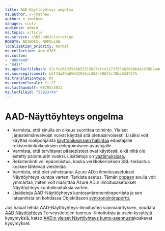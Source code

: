 ```yaml
---
title: AAD-Näyttöyhteys ongelma
ms.author: v-jmathew
author: v-jmathew
manager: scotv
audience: Admin
ms.topic: article
ms.service: o365-administration
ROBOTS: NOINDEX, NOFOLLOW
localization_priority: Normal
ms.collection: Adm_O365
ms.custom:
- "9004649"
- "8427"
ms.openlocfilehash: 82cfcc6132549b52278b174fce3173f5566268864a207882a4dd639cb8024ee3
ms.sourcegitcommit: b5f7da89a650d2915dc652449623c78be6247175
ms.translationtype: MT
ms.contentlocale: fi-FI
ms.lasthandoff: 08/05/2021
ms.locfileid: "53923749"
---
```

# <a name="problem-with-aad-connect-health"></a>AAD-Näyttöyhteys ongelma

- Varmista, että sinulla on oikeus suorittaa toiminto. Yleiset järjestelmänvalvojat voivat käyttää sitä oletusarvoisesti. Lisäksi voit käyttää roolipohjaista [käyttöoikeuksien hallintaa](https://docs.microsoft.com/azure/active-directory/connect-health/active-directory-aadconnect-health-operations) edustajalle rekisteröintioikeuksien delegoimiseen avustajalle.
- Varmista, että tarvittavat päätepisteet ovat käytössä, eikä niitä ole estetty palomuurin vuoksi. Lisätietoja on [vaatimuksissa.](https://docs.microsoft.com/azure/active-directory/hybrid/how-to-connect-health-agent-install)
- Rekisteröinti voi epäonnistua, koska verkkokerroksen SSL-tarkastus koskee lähtevää viestintää.
- Varmista, että olet vahvistanut Azure AD:n ilmoitusasetukset Näyttöyhteys kuntoa varten. Tarkista asetus. Tämän [oppaan](https://docs.microsoft.com/azure/active-directory/hybrid/how-to-connect-health-operations) avulla voit ymmärtää, miten voit määrittää Azure AD:n ilmoitusasetukset Näyttöyhteys kuntoilmoituksia varten.
- Lisätietoja AAD-Näyttöyhteys kuntosynkronointiraportista ja sen lataannista on kohdassa Objektitason [synkronointiraportti.](https://docs.microsoft.com/azure/active-directory/hybrid/how-to-connect-health-sync)

Jos haluat tehdä AAD-Näyttöyhteys-ilmoitusten vianmäärityksen, noudata [AAD Näyttöyhteys](https://docs.microsoft.com/azure/active-directory/hybrid/how-to-connect-health-data-freshness) Terveystietojen tuoreus -ilmoituksia ja usein kysyttyjä kysymyksiä, katso [AAD:n yleiset Näyttöyhteys kunto-asennusta](https://docs.microsoft.com/azure/active-directory/hybrid/reference-connect-health-faq)koskevat kysymykset.
